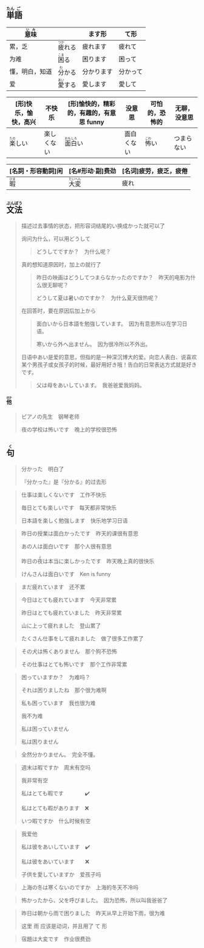 ## <ruby>単<rt>たん</rt>語<rt>ご</rt></ruby>

| <ruby>意<rt>い</rt>味<rt>み</rt></ruby> |                             | ます形   | て形   |
| ----------------------------------- | --------------------------- | ----- | ---- |
| 累，乏                                 | <ruby>疲<rt>つか</rt>れる</ruby> | 疲れます  | 疲れて  |
| 为难                                  | <ruby>困<rt>こま</rt>る</ruby>  | 困ります  | 困って  |
| 懂，明白，知道                             | <ruby>分<rt>わ</rt>かる</ruby>  | 分かります | 分かって |
| 爱                                   | <ruby>愛<rt>あい</rt>する</ruby> | 愛します  | 愛して  |

| [形]快乐，愉快，高兴             | 不快乐     | [形]愉快的，精彩的，有趣的，有意思 funny      | 没意思     | 可怕的，恐怖的                 | 无聊，没意思 |
| -------------------------------- | ---------- | --------------------------------------------- | ---------- | ------------------------------ | ------------ |
| <ruby>楽<rt>たの</rt>しい</ruby> | 楽しくない | <ruby>面<rt>おも</rt>白<rt>しろ</rt>い</ruby> | 面白くない | <ruby>怖<rt>こわ</rt>い</ruby> | つまらない   |

| [名詞・形容動詞]闲                | [名#形动·副]费劲                            | [名词]疲劳，疲乏，疲倦 |
| ------------------------- | ------------------------------------- | ------------ |
| <ruby>暇<rt>ひま</rt></ruby> | <ruby>大<rt>たい</rt>変<rt>へん</rt></ruby> | 疲れ           |

## <ruby>文<rt>ぶん</rt>法<rt>ぽう</rt></ruby>

> 描述过去事情的状态，把形容词结尾的い换成かった就可以了
> 
> 询问为什么，可以用どうして
> 
> > どうしてですか？　为什么呢？
> 
> 真的想知道原因时，加上の就行了
> 
> > 昨日の映画はどうしてつまらなかったのですか？　昨天的电影为什么很无聊呢？
> > 
> > どうして夏は暑いのですか？　为什么夏天很热呢？
> 
> 在回答时，要在原因后加上から
> 
> > 面白いから日本語を勉強しています。　因为有意思所以在学习日语。
> > 
> > 寒いから外へ出ません。　因为很冷所以不外出。
> 
> 日语中あい是爱的意思，但指的是一种深沉博大的爱。向恋人表白、说喜欢某个男孩子或女孩子的时候，最好用好き哦！告白的日常表达方式就是好きです。
> 
> > 父は母をあいしています。　我爸爸爱我妈妈。

#### <ruby>他<rt>ほか</rt></ruby>

> ピアノの先生　钢琴老师
> 
> 夜の学校は怖いです　晚上的学校很恐怖

## <ruby>句<rt>く</rt></ruby>

> 分かった　明白了
>
> 『分かった』是『分かる』的过去形

> 仕事は楽しくないです　工作不快乐
>
> 毎日とても楽しいです　每天都非常快乐
>
> 日本語を楽しく勉強します　快乐地学习日语
>

> 昨日の授業は面白かったです　昨天的课很有意思
>
> あの人は面白いです　那个人很有意思
>
> 昨日の<ruby>夜<rt>よ</rt></ruby>は本当に楽しかったです　昨天晚上真的很快乐
>
> けんさんは面白いです　Ken is funny
>

> まだ疲れています　还不累
> 
> 今日はとても疲れています　今天非常累
> 
> 昨日はとても疲れていました　昨天非常累
> 
> 山に上って疲れました　登山累了
> 
> たくさん仕事をして疲れました　做了很多工作累了
> 

> その犬は怖くありません　那个狗不恐怖
> 
> その仕事はとても怖いです　那个工作非常累
> 

> 困っていますか？　为难吗？
>
> それは困りましたね　那个很为难啊
>
> 私も困っています　我也很为难
>
> 我不为难
>
> 私は困っていません
>
> 私は困りません

> 全然分かりません。　完全不懂。
>

> 週末は暇ですか　周末有空吗
> 
> 我非常有空
> 
> 私はとても暇です　　　　✔️
> 
> 私はとても暇があります　❌
> 
> いつ暇ですか　什么时候有空
> 

> 我爱他
>
> 私は彼をあいしています　✔️
>
> 私は彼をあいています　　❌
>
> 子供を愛していますか　爱孩子吗
>

> 上海の冬は寒くないのですか　上海的冬天不冷吗
> 

> 怖かったから、父を呼びました。　因为恐怖，所以叫我爸爸了
> 

> 昨日は朝から雨で困りました　昨天从早上开始下雨，很为难
> 
> 这里 雨 应该是动词，并且用了 て 形

> 宿題は大変です　作业很费劲
> 

